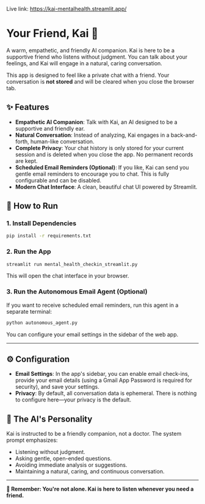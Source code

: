 Live link:
https://kai-mentalhealth.streamlit.app/
# Your Friend, Kai 💙

A warm, empathetic, and friendly AI companion. Kai is here to be a supportive friend who listens without judgment. You can talk about your feelings, and Kai will engage in a natural, caring conversation.

This app is designed to feel like a private chat with a friend. Your conversation is **not stored** and will be cleared when you close the browser tab.

## ✨ Features

- **Empathetic AI Companion**: Talk with Kai, an AI designed to be a supportive and friendly ear.
- **Natural Conversation**: Instead of analyzing, Kai engages in a back-and-forth, human-like conversation.
- **Complete Privacy**: Your chat history is only stored for your current session and is deleted when you close the app. No permanent records are kept.
- **Scheduled Email Reminders (Optional)**: If you like, Kai can send you gentle email reminders to encourage you to chat. This is fully configurable and can be disabled.
- **Modern Chat Interface**: A clean, beautiful chat UI powered by Streamlit.

## 🚀 How to Run

### 1. Install Dependencies
```bash
pip install -r requirements.txt
```

### 2. Run the App
```bash
streamlit run mental_health_checkin_streamlit.py
```
This will open the chat interface in your browser.

### 3. Run the Autonomous Email Agent (Optional)
If you want to receive scheduled email reminders, run this agent in a separate terminal:
```bash
python autonomous_agent.py
```
You can configure your email settings in the sidebar of the web app.

---

## ⚙️ Configuration

- **Email Settings**: In the app's sidebar, you can enable email check-ins, provide your email details (using a Gmail App Password is required for security), and save your settings.
- **Privacy**: By default, all conversation data is ephemeral. There is nothing to configure here—your privacy is the default.

## 🧠 The AI's Personality

Kai is instructed to be a friendly companion, not a doctor. The system prompt emphasizes:
- Listening without judgment.
- Asking gentle, open-ended questions.
- Avoiding immediate analysis or suggestions.
- Maintaining a natural, caring, and continuous conversation.

---

**💙 Remember: You're not alone. Kai is here to listen whenever you need a friend.** 
